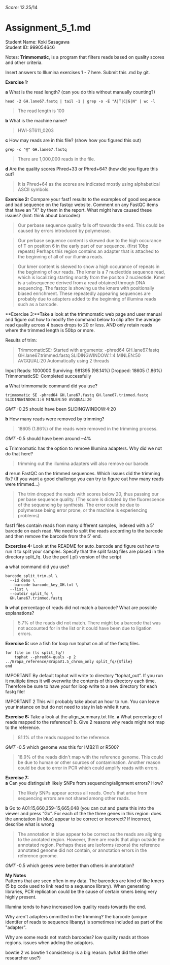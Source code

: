 _Score:_ 12.25/14
# Assignment_5_1.md

Student Name: Koki Sasagawa  
Student ID: 999054646

Notes: **Trimmomatic**, is a program that filters reads based on quality scores and other criteria. 

Insert answers to Illumina exercises 1 - 7 here.  Submit this .md by git.


**Exercise 1:**

__a__ What is the read length? (can you do this without manually counting?)

```
head -2 GH.lane67.fastq | tail -1 | grep -o -E "A|T|C|G|N" | wc -l
```
> The read length is 100

__b__ What is the machine name?

> HWI-ST611_0203

__c__ How may reads are in this file? (show how you figured this out)

```
grep -c "@" GH.lane67.fastq
```
> There are 1,000,000 reads in the file. 

__d__ Are the quality scores Phred+33 or Phred+64? (how did you figure this out?

> It is Phred+64 as the scores are indicated mostly using alphabetical ASCII symbols. 

**Exercise 2:** Compare your fast1 results to the examples of good sequence and bad sequence on the fastqc website. Comment on any FastQC items that have an "X" by them in the report. What might have caused these issues? (hint: think about barcodes)

> Our perbase sequence quality falls off towards the end. This could be caused by errors introduced by polymerase. 

> Our perbase sequence content is skewed due to the high occurance of T on position 6 in the early part of our sequence. (first 10bp repeats) Perhaps this region contains an adapter that is attached to the beginning of all of our illumina reads.  

> Our kmer content is skewed to show a high occurance of repeats in the beginning of our reads. The kmer is a 7 nucleotide sequence read, which is localizing starting mostly from the positon 2 nucleotide. Kmer is a subsequence derived from a read obtained through DNA sequencing. The fastqc is showing us the kmers with positionally biased enrichment. These repeatedly appearing sequences are probably due to adapters added to the beginning of illumina reads such as a barcode.

**Exercise 3:**Take a look at the trimmomatic web page and user manual and figure out how to modify the command below to clip after the average read quality across 4 bases drops to 20 or less. AND only retain reads where the trimmed length is 50bp or more.

Results of trim:

> TrimmomaticSE: Started with arguments:
-phred64 GH.lane67.fastq GH.lane67.trimmed.fastq SLIDINGWINDOW:1:4 MINLEN:50 AVGQUAL:20
Automatically using 2 threads

Input Reads: 1000000 Surviving: 981395 (98.14%) Dropped: 18605 (1.86%)
TrimmomaticSE: Completed successfully

__a__ What trimmomatic command did you use?

```
trimmomatic SE -phred64 GH.lane67.fastq GH.lane67.trimmed.fastq SLIDINGWINDOW:1:4 MINLEN:50 AVGQUAL:20 
```

*GMT* -0.25 should have been  SLIDINGWINDOW:4:20


__b__ How many reads were removed by trimming?

> 18605 (1.86%) of the reads were removed in the trimming process. 

*GMT* -0.5 should have been around ~4%


__c__ Trimmomatic has the option to remove Illumina adapters. Why did we not do that here?

> trimming out the illumina adapters will also remove our barode. 

__d__ rerun FastQC on the trimmed sequences. Which issues did the trimming fix?
(If you want a good challenge you can try to figure out how many reads were trimmed…)

> The trim dropped the reads with scores below 20, thus passing our per base sequence quality. (The score is dictated by the fluorescence of the sequencing by synthesis. The error could be due to polymerase being error prone, or the machine is experiencing problems)

fast1 files contain reads from many different samples, indexed with a 5' barcode on each read. We need to split the reads according to the barcode and then remove the barcode from the 5' end.

**Excercise 4:** Look at the README for auto_barcode and figure out how to run it to split your samples. Specify that the split fastq files are placed in the directory split_fq. Use the perl (.pl) version of the script

__a__ what command did you use?

```
barcode_split_trim.pl \
  --id demo \
  --barcode barcode_key_GH.txt \
  --list \
  --outdir split_fq \
  GH.lane67.trimmed.fastq
```  

__b__ what percentage of reads did not match a barcode? What are possible explanations?

> 5.7% of the reads did not match. There might be a barcode that was not accounted for in the list or it could have been due to ligation errors. 

**Exercise 5:** use a fish for loop run tophat on all of the fastq files.

```
for file in (ls split_fq/)
    tophat --phred64-quals -p 2 ../Brapa_reference/BrapaV1.5_chrom_only split_fq/{$file}
end
```

IMPORTANT By default tophat will write to directory “tophat_out”. If you run it multiple times it will overwrite the contents of this directory each time. Therefore be sure to have your for loop write to a new directory for each fastq file!

IMPORTANT 2 This will probably take about an hour to run. You can leave your instance on but do not need to stay in lab while it runs.

**Exercise 6:** Take a look at the align_summary.txt file.
__a__ What percentage of reads mapped to the reference? b. Give 2 reasons why reads might not map to the reference.

> 81.1% of the reads mapped to the reference.

*GMT* -0.5 which genome was this for IMB211 or R500?

> 18.9% of the reads didn't map with the reference genome. This could be due to human or other sources of contamination. Another reason could be due to error in PCR which could amplify reads with errors. 

**Exercise 7:**  
__a__ Can you distinguish likely SNPs from sequencing/alignment errors? How?

> The likely SNPs appear across all reads. One's that arise from sequencing errors are not shared among other reads. 


__b__ Go to A01:15,660,359-15,665,048 (you can cut and paste this into the viewer and press “Go”. For each of the the three genes in this region: does the annotation (in blue) appear to be correct or incorrect? If incorrect, describe what is wrong

> The annotation in blue appear to be correct as the reads are aligning to the anotated region. However, there are reads that align outside the annotated region. Perhaps these are isoforms (exons) the reference annotated genome did not contain, or annotation errors in the reference genome. 

*GMT* -0.5 which genes were better than others in annotation? 

**My Notes**  
Patterns that are seen often in my data. The barcodes are kind of like kmers (5 bp code used to link read to a sequence library). When generating libraries, PCR replication could be the cause of certain kmers being very highly present.

Illumina tends to have increased low quality reads towards the end. 

Why aren't adapters ommitted in the trimming? 
the barcode (unique identifer of reads to sequence libaray) is sometimes included as part of the "adapter". 

Why are some reads not match barcodes? 
low quality reads at those regions.
issues when adding the adaptors. 

bowtie 2 vs bowtie 1
consistency is a big reason. (what did the other researcher use?)
